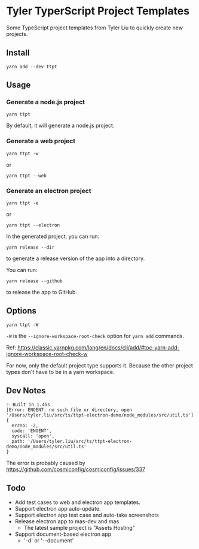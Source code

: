 # Tyler TyperScript Project Templates

Some TypeScript project templates from Tyler Liu to quickly create new projects.

## Install

```
yarn add --dev ttpt
```

## Usage

### Generate a node.js project

```
yarn ttpt
```

By default, it will generate a node.js project.

### Generate a web project

```
yarn ttpt -w
```

or

```
yarn ttpt --web
```

### Generate an electron project

```
yarn ttpt -e
```

or

```
yarn ttpt --electron
```

In the generated project, you can run:

```
yarn release --dir
```

to generate a release version of the app into a directory.

You can run:

```
yarn release --github
```

to release the app to GitHub.


## Options

```
yarn ttpt -W
```

`-W` is the `--ignore-workspace-root-check` option for `yarn add` commands.

Ref: https://classic.yarnpkg.com/lang/en/docs/cli/add/#toc-yarn-add-ignore-workspace-root-check-w

For now, only the default project type supports it.
Because the other project types don't have to be in a yarn workspace.


## Dev Notes

```
✨ Built in 1.45s
[Error: ENOENT: no such file or directory, open '/Users/tyler.liu/src/ts/ttpt-electron-demo/node_modules/src/util.ts'] {
  errno: -2,
  code: 'ENOENT',
  syscall: 'open',
  path: '/Users/tyler.liu/src/ts/ttpt-electron-demo/node_modules/src/util.ts'
}
```

The error is probably caused by https://github.com/cosmiconfig/cosmiconfig/issues/337


## Todo

- Add test cases to web and electron app templates.
- Support electron app auto-update.
- Support electron app test case and auto-take screenshots
- Release electron app to mas-dev and mas
  - The latest sample project is "Assets Hosting"
- Support document-based electron app
  - '-d' or '--document'
